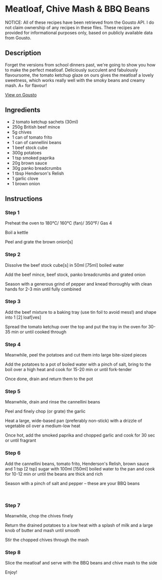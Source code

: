 # Meatloaf, Chive Mash & BBQ Beans

NOTICE: All of these recipes have been retrieved from the Gousto API. I do not claim ownership of any recipes in these files. These recipes are provided for informational purposes only, based on publicly available data from Gousto.

## Description

Forget the versions from school dinners past, we're going to show you how to make the perfect meatloaf. Deliciously succulent and fabulously flavoursome, the tomato ketchup glaze on ours gives the meatloaf a lovely sweetness, which works really well with the smoky beans and creamy mash. A+ for flavour!

[View on Gousto](https://www.gousto.co.uk/recipes/cookbook/meatloaf-chive-mash-bbq-beans)

## Ingredients

- 2 tomato ketchup sachets (30ml)
- 250g British beef mince
- 5g chives
- 1 can of tomato frito
- 1 can of cannellini beans
- 1 beef stock cube
- 300g potatoes 
- 1 tsp smoked paprika
- 20g brown sauce
- 30g panko breadcrumbs
- 1 tbsp Henderson's Relish
- 1 garlic clove
- 1 brown onion

## Instructions


### Step 1

Preheat the oven to 180&deg;C/ 160&deg;C (fan)/ 350&deg;F/ Gas 4


Boil a kettle


Peel and grate the brown&nbsp;onion<span class="text-danger">[s]</span>


### Step 2

Dissolve the beef stock cube<span class="text-danger">[s]</span> in 50ml <span class="text-danger">[75ml]</span> boiled water


Add the&nbsp;beef mince, beef stock,&nbsp;panko breadcrumbs and grated onion


Season with a generous grind of pepper and knead thoroughly with clean hands for 2-3 min until fully combined


### Step 3

Add the beef mixture to a baking tray (use <span class="text-highlight">tin foil</span> to avoid mess!) and shape into 1&nbsp;<span class="text-danger">[2]</span> loaf<span class="text-danger">[ves]</span>


Spread the <span class="text-highlight">tomato</span>&nbsp;ketchup over the top and put the tray in the oven for 30-35 min or until cooked through


### Step 4

Meanwhile, peel the potatoes and cut them into large bite-sized pieces&nbsp;


Add the potatoes to a pot of boiled water with a pinch of salt, bring to the boil over a high heat and cook for 15-20 min or until fork-tender


Once done, drain and return them to the pot


### Step 5

Meanwhile, drain and rinse the cannellini beans


Peel and finely chop (or grate) the garlic


Heat a large, wide-based pan (preferably non-stick) with a drizzle of vegetable oil over a medium-low heat&nbsp;


Once hot, add the smoked paprika and chopped garlic and cook for 30 sec or until fragrant


### Step 6

Add the cannellini beans, tomato frito, Henderson's Relish, brown sauce and 1 tsp <span class="text-danger">[2 tsp]</span> sugar with 100ml <span class="text-danger">[150ml]</span> boiled water to the pan and cook for 10-12 min or until the beans are thick and rich


Season with a pinch of salt and pepper&nbsp;&ndash; these are your&nbsp;BBQ beans


&nbsp;


### Step 7

Meanwhile, chop the chives finely


Return the drained potatoes to a low heat with a splash of milk and a large knob of butter and mash until smooth


Stir the chopped&nbsp;chives&nbsp;through the mash

### Step 8

Slice the meatloaf and serve with the BBQ beans and chive mash to the side


Enjoy!

